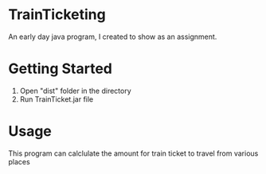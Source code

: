 # TrainTicketing
An early day java program, I created to show as an assignment.

Getting Started
================

1. Open "dist" folder in the directory
2. Run TrainTicket.jar file

Usage
=====
This program can calclulate the amount for train ticket to travel from various places
